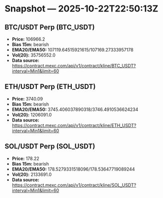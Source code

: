 # Snapshot — 2025-10-22T22:50:13Z

## BTC/USDT Perp (BTC_USDT)
- **Price:** 106966.2
- **Bias 15m:** bearish
- **EMA20/EMA50:** 107119.64515921615/107169.27333957178
- **Vol(20):** 35756552.0
- **Data source:** https://contract.mexc.com/api/v1/contract/kline/BTC_USDT?interval=Min1&limit=60

## ETH/USDT Perp (ETH_USDT)
- **Price:** 3740.09
- **Bias 15m:** bearish
- **EMA20/EMA50:** 3745.406037890318/3746.4910536624234
- **Vol(20):** 1206091.0
- **Data source:** https://contract.mexc.com/api/v1/contract/kline/ETH_USDT?interval=Min1&limit=60

## SOL/USDT Perp (SOL_USDT)
- **Price:** 178.22
- **Bias 15m:** bearish
- **EMA20/EMA50:** 178.5279331518096/178.53647719089244
- **Vol(20):** 2133691.0
- **Data source:** https://contract.mexc.com/api/v1/contract/kline/SOL_USDT?interval=Min1&limit=60
